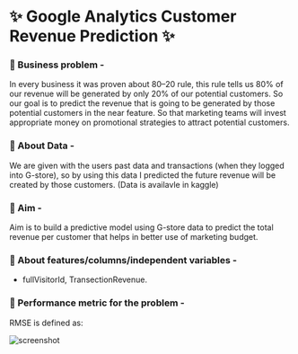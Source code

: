 #  ✨ Google Analytics Customer Revenue Prediction ✨

### 📍 Business problem - 
In every business it was proven about 80–20 rule, this rule tells us 80% of our revenue will be generated by only 20% of our potential customers. So our goal is to predict the revenue that is going to be generated by those potential customers in the near feature. So that marketing teams will invest appropriate money on promotional strategies to attract potential customers.

### 📍 About Data - 
We are given with the users past data and transactions (when they logged into G-store), so by using this data I predicted the future revenue will be created by those customers. (Data is availavle in kaggle)

### 📍 Aim - 
Aim is to build a predictive model using G-store data to predict the total revenue per customer that helps in better use of marketing budget.

### 📍 About features/columns/independent variables - 
- fullVisitorId, TransectionRevenue.

### 📍 Performance metric for the problem - 
RMSE is defined as:

![screenshot](https://miro.medium.com/v2/resize:fit:640/format:webp/1*RSYTYpqyGDYWPmI0rD8zqA.png)


